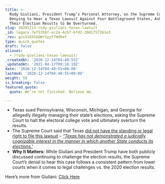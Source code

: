 ```yaml
---
title: >-
  Rudy Giuliani, President Trump’s Personal Attorney, on the Supreme Court
  Denying to Hear a Texas Lawsuit Against Four Battleground States, Asking for
  Their Election Results to Be Overturned.
slug: 20201213-rudy-giuliani-texas-lawsuit
_id: legacy-7ef535bf-ec2a-4cb7-bfd2-20d17573b1e3
_rev: gzsIxkhSGQWrSyyf7Hd0af
type: quick_quotes
draft: false
aliases:
  - /rudy-giuliani-texas-lawsuit/
_createdAt: '2020-12-14T04:40:55Z'
_updatedAt: '2021-04-17T09:18:19Z'
date: '2020-12-14T04:40:55+00:00'
lastmod: '2020-12-14T04:40:55+00:00'
weight: 50
is_breaking: false
featured_quote:
  quote: We’re not finished. Believe me.

---
```

* Texas sued Pennsylvania, Wisconsin, Michigan, and Georgia for allegedly illegally managing their state’s elections, asking the Supreme Court to halt the electoral college vote and ultimately overturn the results.
* The Supreme Court said that Texas [did not have the standing or legal right to file this lawsuit](https://www.supremecourt.gov/orders/courtorders/121120zr_p860.pdf) – [_“Texas has not demonstrated a judicially cognizable interest in the manner in which another State conducts its elections.’_](https://www.supremecourt.gov/orders/courtorders/121120zr_p860.pdf)
* **Why It Matters:** While Giuliani and President Trump have both publicly discussed continuing to challenge the election results, the Supreme Court’s denial to hear this case follows a consistent pattern from lower courts when it comes to legal challenges vs. the 2020 election results.

Here’s more from Giuliani: [Click Here](https://thehill.com/regulation/court-battles/529928-giuliani-says-trump-team-not-finished-after-supreme-court-defeat)
